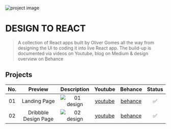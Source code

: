 ![project image](https://raw.githubusercontent.com/oliver-gomes/design-to-react/master/images/react%20design.png)

# DESIGN TO REACT

> A collection of React apps built by Oliver Gomes all the way from designing the UI to coding it into live React app. The build-up is documented via videos on Youtube, blog on Medium & design overview on Behance

## Projects

| No. |   Preview    |                                            Description                                            |    Youtube     |       Behance       | Status |
| :-: | :----------: | :-----------------------------------------------------------------------------------------------: | :------------: | :-----------------: | :----: |
| 01  | Landing Page | ![01 design](https://raw.githubusercontent.com/oliver-gomes/design-to-react/master/images/01.png) | [youtube][yt1] | [behance][behance1] |   ✅   |
| 02  | Dribbble Design Page | ![02 design](https://raw.githubusercontent.com/oliver-gomes/design-to-react/master/images/02.png) | [youtube][yt2] |  [behance][behance2]|   ✅  |

[//]: # "These are reference links used in the body of this note and get stripped out when the markdown processor does its job. There is no need to format nicely because it shouldn't be seen. Thanks SO - http://stackoverflow.com/questions/4823468/store-comments-in-markdown-syntax"
[yt1]: https://www.youtube.com/watch?v=9yO2bhMKEjA
[behance1]: https://www.behance.net/gallery/76714199/Design-to-React-01-Landing-Page
[yt2]: https://youtu.be/TxLjRV2rMgo
[behance2]: https://www.behance.net/gallery/77017863/Design-to-React-Event-Page

